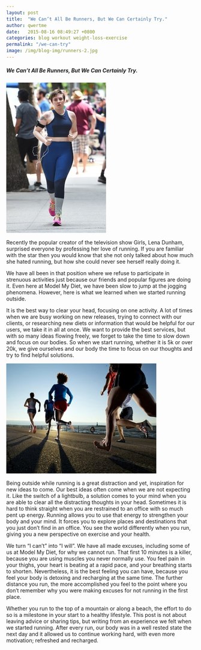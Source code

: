 ```yaml
---
layout: post
title:  "We Can’t All Be Runners, But We Can Certainly Try."
author: qwertme
date:   2015-08-16 08:49:27 +0800
categories: blog workout weight-loss-exercise
permalink: "/we-can-try"
image: /img/blog-img/runners-2.jpg
---
```





##### We Can’t All Be Runners, But We Can Certainly Try.

![image](/img/blog-img/runners-1.jpg)


Recently the popular creator of the television show Girls, Lena Dunham, surprised everyone by professing her love of running. If you are  familiar with the star then you would know that she not only talked about how much she hated running, but how she could never see herself really doing it.


We have all been in that position where we refuse to participate in strenuous activities just because our friends and popular figures are doing it. Even here at Model My Diet, we have been slow to jump at the jogging phenomena. However, here is what we learned when we started running outside.

It is the best way to clear your head, focusing on one activity. A lot of times when we are busy working on new releases, trying to connect with our clients, or researching new diets or information that would be helpful for our users, we take it in all at once. We want to provide the best services, but with so many ideas flowing freely, we forget to take the time to slow down and focus on our bodies. So when we start running, whether it is 5k or over 20k, we give ourselves and our body the time to focus on our thoughts and try to find helpful solutions.


![image](/img/blog-img/runners-2.jpg)


Being outside while running is a great distraction and yet, inspiration for new ideas to come.  Our best ideas often come when we are not expecting it. Like the switch of a lightbulb, a solution comes to your mind when you are able to clear all the distracting thoughts in your head. Sometimes it is hard to think straight when you are restrained to an office with so much pent up energy. Running allows you to use that energy to strengthen your body and your mind. It forces you to explore places and destinations that you just don’t find in an office. You see the world differently when you run, giving you a new perspective on exercise and your health.

We turn “I can’t” into “I will”. We have all made excuses,  including some of us at Model My Diet, for why we cannot run. That first 10 minutes is a killer, because you are using muscles you never normally use. You feel pain in your thighs, your heart is beating at a rapid pace, and your breathing starts to shorten. Nevertheless, it is the best feeling you can have, because you feel your body is detoxing and recharging at the same time. The further distance you run, the more accomplished you feel to the point where you don’t remember why you were making excuses for not running in the first place.

Whether you run to the top of a mountain or along a beach, the effort to do so is a milestone in your start to a healthy lifestyle. This post is not about leaving advice or sharing tips, but writing from an experience we felt when we started running. After every run, our body was in a well rested state the next day and it allowed us to continue working hard, with even more motivation; refreshed and recharged.
